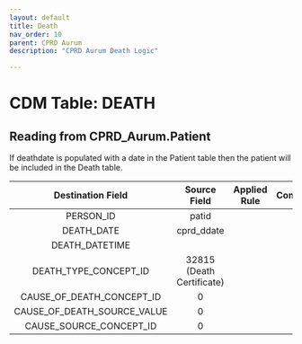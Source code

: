 ```yaml
---
layout: default
title: Death
nav_order: 10
parent: CPRD Aurum
description: "CPRD Aurum Death Logic"

---
```


# CDM Table: DEATH

## Reading from CPRD_Aurum.Patient

If deathdate is populated with a date in the Patient table then the patient will be included in the Death table.  

**Destination Field**|**Source Field**|**Applied Rule**|**Comment**
:-----:|:-----:|:-----:|:-----:
PERSON_ID|patid||
DEATH_DATE|cprd_ddate|
DEATH_DATETIME| ||
DEATH_TYPE_CONCEPT_ID|32815 (Death Certificate)
CAUSE_OF_DEATH_CONCEPT_ID|0||
CAUSE_OF_DEATH_SOURCE_VALUE|0||
CAUSE_SOURCE_CONCEPT_ID|0||
